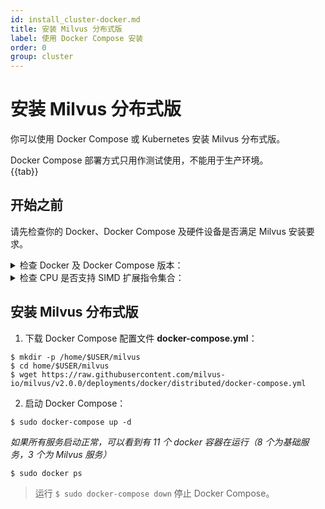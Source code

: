 ```yaml
---
id: install_cluster-docker.md
title: 安装 Milvus 分布式版
label: 使用 Docker Compose 安装
order: 0
group: cluster
---
```

# 安装 Milvus 分布式版
你可以使用 Docker Compose 或 Kubernetes 安装 Milvus 分布式版。
<div class="alert note">
Docker Compose 部署方式只用作测试使用，不能用于生产环境。
</div>
{{tab}}

## 开始之前

请先检查你的 Docker、Docker Compose 及硬件设备是否满足 Milvus 安装要求。

<details><summary>检查 Docker 及 Docker Compose 版本：</summary>

- 运行 `$ sudo docker info` 确认 Docker 版本。建议使用 19.03 或以上版本。

> 安装 Docker 步骤见 [Docker CE/EE 官方安装说明](https://docs.docker.com/get-docker/)。

- 运行 `$ sudo docker-compose version` 确认 Docker Compose 版本。建议使用 1.25.1 或以上版本。 

> 安装 Docker Compose 步骤见 [Docker Compose 官方安装说明](https://docs.docker.com/compose/install/)。
</details>

<details><summary>检查 CPU 是否支持 SIMD 扩展指令集合：</summary>

Milvus 在构建索引和查询向量时依赖 CPU 对 SIMD (Single Instruction Multiple Data) 扩展指令集合的支持。请确保运行 Milvus 的 CPU 至少支持以下一种 SIMD 指令集合：

- SSE4.2
- AVX
- AVX2
- AVX512

使用 lscpu 命令以检查 CPU 是否支持特定 SIMD 指令集合：
```
$ lscpu | grep -e sse4_2 -e avx -e avx2 -e avx512
```

</details>


## 安装 Milvus 分布式版

1. 下载 Docker Compose 配置文件 **docker-compose.yml**：

```
$ mkdir -p /home/$USER/milvus
$ cd home/$USER/milvus
$ wget https://raw.githubusercontent.com/milvus-io/milvus/v2.0.0/deployments/docker/distributed/docker-compose.yml
```


2. 启动 Docker Compose：

```
$ sudo docker-compose up -d 
```

*如果所有服务启动正常，可以看到有 11 个 docker 容器在运行（8 个为基础服务，3 个为 Milvus 服务）*

```
$ sudo docker ps 
```

> 运行 `$ sudo docker-compose down` 停止 Docker Compose。
